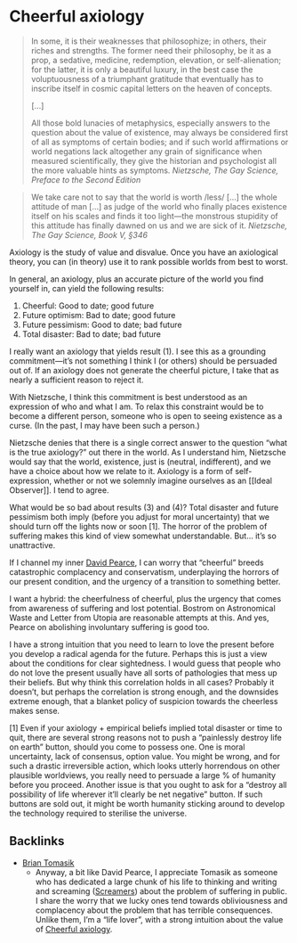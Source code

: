 # Cheerful axiology
> In some, it is their weaknesses that philosophize; in others, their riches and strengths. The former need their philosophy, be it as a prop, a sedative, medicine, redemption, elevation, or self-alienation; for the latter, it is only a beautiful luxury, in the best case the voluptuousness of a triumphant gratitude that eventually has to inscribe itself in cosmic capital letters on the heaven of concepts.
> 
> […]
> 
> All those bold lunacies of metaphysics, especially answers to the question about the value of existence, may always be considered first of all as symptoms of certain bodies; and if such world affirmations or world negations lack altogether any grain of significance when measured scientifically, they give the historian and psychologist all the more valuable hints as symptoms.
> <cite>Nietzsche, The Gay Science, Preface to the Second Edition</cite>

> We take care not to say that the world is worth /less/ […] the whole attitude of man […] as judge of the world who finally places existence itself on his scales and finds it too light—the monstrous stupidity of this attitude has finally dawned on us and we are sick of it.
> <cite>Nietzsche, The Gay Science, Book V, §346</cite>
 
Axiology is the study of value and disvalue. Once you have an axiological theory, you can (in theory) use it to rank possible worlds from best to worst.

In general, an axiology, plus an accurate picture of the world you find yourself in, can yield the following results:

1. Cheerful: Good to date; good future
2. Future optimism: Bad to date; good future
3. Future pessimism: Good to date; bad future
4. Total disaster: Bad to date; bad future

I really want an axiology that yields result (1). I see this as a grounding commitment—it’s not something I think I (or others) should be persuaded out of. If an axiology does not generate the cheerful picture, I take that as nearly a sufficient reason to reject it.

With Nietzsche, I think this commitment is best understood as an expression of who and what I am. To relax this constraint would be to become a different person, someone who is open to seeing existence as a curse. (In the past, I may have been such a person.)

Nietzsche denies that there is a single correct answer to the question “what is the true axiology?” out there in the world. As I understand him, Nietzsche would say that the world, existence, just is (neutral, indifferent), and we have a choice about how we relate to it. Axiology is a form of self-expression, whether or not we solemnly imagine ourselves as an [[Ideal Observer]]. I tend to agree.

What would be so bad about results (3) and (4)? Total disaster and future pessimism both imply (before you adjust for moral uncertainty) that we should turn off the lights now or soon [1]. The horror of the problem of suffering makes this kind of view somewhat understandable. But… it’s so unattractive. 

If I channel my inner [David Pearce](/people/david-pearce.md), I can worry that “cheerful” breeds catastrophic complacency and conservatism, underplaying the horrors of our present condition, and the urgency of a transition to something better.

I want a hybrid: the cheerfulness of cheerful, plus the urgency that comes from awareness of suffering and lost potential. Bostrom on Astronomical Waste and Letter from Utopia are reasonable attempts at this. And yes, Pearce on abolishing involuntary suffering is good too.

I have a strong intuition that you need to learn to love the present before you develop a radical agenda for the future. Perhaps this is just a view about the conditions for clear sightedness. I would guess that people who do not love the present usually have all sorts of pathologies that mess up their beliefs. But why think this correlation holds in all cases? Probably it doesn’t, but perhaps the correlation is strong enough, and the downsides extreme enough, that a blanket policy of suspicion towards the cheerless makes sense. 

[1] Even if your axiology + empirical beliefs implied total disaster or time to quit, there are several strong reasons not to push a “painlessly destroy life on earth” button, should you come to possess one. One is moral uncertainty, lack of consensus, option value. You might be wrong, and for such a drastic irreversible action, which looks utterly horrendous on other plausible worldviews, you really need to persuade a large % of humanity before you proceed. Another issue is that you ought to ask for a “destroy all possibility of life wherever it’ll clearly be net negative” button. If such buttons are sold out, it might be worth humanity sticking around to develop the technology required to sterilise the universe. 

## Backlinks
* [Brian Tomasik](/people/brian-tomasik.md)
	* Anyway, a bit like David Pearce, I appreciate Tomasik as someone who has dedicated a large chunk of his life to thinking and writing and screaming ([Screamers](/misc/screamers.md)) about the problem of suffering in public. I share the worry that we lucky ones tend towards obliviousness and complacency about the problem that has terrible consequences. Unlike them, I’m a “life lover”, with a strong intuition about the value of [Cheerful axiology](/misc/cheerful-axiology.md).

<!-- #web/misc# -->

